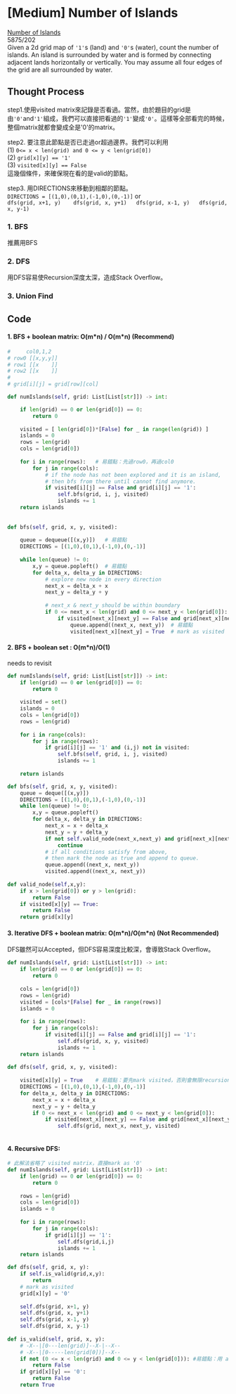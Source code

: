 # \[Medium\] Number of Islands

[Number of Islands](https://leetcode.com/problems/number-of-islands/)  
5875/202  
Given a 2d grid map of `'1'`s \(land\) and `'0'`s \(water\), count the number of islands. An island is surrounded by water and is formed by connecting adjacent lands horizontally or vertically. You may assume all four edges of the grid are all surrounded by water.

## Thought Process

step1.使用visited matrix來記錄是否看過。當然，由於題目的grid是由`'0'`and`'1'`組成，我們可以直接把看過的`'1'`變成`'0'`。這樣等全部看完的時候，整個matrix就都會變成全是'0'的matrix。

step2. 要注意此節點是否已走過or超過邊界。我們可以利用  
\(1\) `0<= x < len(grid) and 0 <= y < len(grid[0])`   
\(2\) `grid[x][y] == '1'`  
\(3\) `visited[x][y] == False`  
這幾個條件，來確保現在看的是valid的節點。

step3. 用DIRECTIONS來移動到相鄰的節點。  
`DIRECTIONS = [(1,0),(0,1),(-1,0),(0,-1)]` or  
`dfs(grid, x+1, y)   
dfs(grid, x, y+1)  
dfs(grid, x-1, y)  
dfs(grid, x, y-1)`

### 1. BFS

推薦用BFS

### 2. DFS

用DFS容易使Recursion深度太深，造成Stack Overflow。

### 3. Union Find

## Code

#### 1. BFS + boolean matrix: O\(m\*n\) / O\(m\*n\) \(Recommend\)

```python
#     col0,1,2 
# row0 [[x,y,y]]
# row1 [[x    ]]
# row2 [[x    ]]
#
# grid[i][j] = grid[row][col]

def numIslands(self, grid: List[List[str]]) -> int:

    if len(grid) == 0 or len(grid[0]) == 0:
        return 0
    
    visited = [ len(grid[0])*[False] for _ in range(len(grid)) ]
    islands = 0
    rows = len(grid)
    cols = len(grid[0]) 
    
    for i in range(rows):   # 易錯點：先過row0，再過col0
        for j in range(cols):
            # if the node has not been explored and it is an island, 
            # then bfs from there until cannot find anymore.
            if visited[i][j] == False and grid[i][j] == '1':
                self.bfs(grid, i, j, visited)
                islands += 1
    return islands    
                
    
def bfs(self, grid, x, y, visited):
    
    queue = dequeue([(x,y)])   # 易錯點
    DIRECTIONS = [(1,0),(0,1),(-1,0),(0,-1)]
    
    while len(queue) != 0:
        x,y = queue.popleft()  # 易錯點
        for delta_x, delta_y in DIRECTIONS:
            # explore new node in every direction
            next_x = delta_x + x
            next_y = delta_y + y
            
            # next_x & next_y should be within boundary
            if 0 <= next_x < len(grid) and 0 <= next_y < len(grid[0]):
                if visited[next_x][next_y] == False and grid[next_x][next_y] == '1':
                    queue.append((next_x, next_y))  # 易錯點
                    visited[next_x][next_y] = True  # mark as visited
```

#### 2. BFS + boolean set : O\(m\*n\)/O\(1\)

needs to revisit

```python
def numIslands(self, grid: List[List[str]]) -> int:
    if len(grid) == 0 or len(grid[0]) == 0:
        return 0
    
    visited = set()
    islands = 0
    cols = len(grid[0])
    rows = len(grid)
    
    for i in range(cols):
        for j in range(rows):
            if grid[i][j] == '1' and (i,j) not in visited:
                self.bfs(self, grid, i, j, visited)
                islands += 1
    
    return islands 

def bfs(self, grid, x, y, visited):
    queue = deque([(x,y)])
    DIRECTIONS = [(1,0),(0,1),(-1,0),(0,-1)]
    while len(queue) != 0:
        x,y = queue.popleft()
        for delta_x, delta_y in DIRECTIONS:
            next_x = x + delta_x
            next_y = y + delta_y
            if not self.valid_node(next_x,next_y) and grid[next_x][next_y] == '0':
                continue
            # if all conditions satisfy from above, 
            # then mark the node as true and append to queue.
            queue.append((next_x, next_y))
            visited.append((next_x, next_y))
            
def valid_node(self,x,y):
    if x > len(grid[0]) or y > len(grid):
        return False
    if visited[x][y] == True:
        return False
    return grid[x][y]
```

#### 3. Iterative DFS + boolean matrix: O\(m\*n\)/O\(m\*n\) \(Not Recommended\)

DFS雖然可以Accepted，但DFS容易深度比較深，會導致Stack Overflow。

```python
def numIslands(self, grid: List[List[str]]) -> int:
    if len(grid) == 0 or len(grid[0]) == 0:
        return 0
    
    cols = len(grid[0])
    rows = len(grid)
    visited = [cols*[False] for _ in range(rows)]
    islands = 0
    
    for i in range(rows):
        for j in range(cols):
            if visited[i][j] == False and grid[i][j] == '1':
                self.dfs(grid, x, y, visited)
                islands += 1
    return islands
    
def dfs(self, grid, x, y, visited):
    
    visited[x][y] = True    # 易錯點：要先mark visited，否則會無限recursion下去
    DIRECTIONS = [(1,0),(0,1),(-1,0),(0,-1)]
    for delta_x, delta_y in DIRECTIONS:
        next_x = x + delta_x
        next_y = y + delta_y
        if 0 <= next_x < len(grid) and 0 <= next_y < len(grid[0]):
            if visited[next_x][next_y] == False and grid[next_x][next_y] == '1':
                self.dfs(grid, next_x, next_y, visited)
    
```

#### 4. Recursive DFS: 

```python
# 此解法省略了 visited matrix，直接mark as '0'
def numIslands(self, grid: List[List[str]]) -> int:
    if len(grid) == 0 or len(grid[0]) == 0:
        return 0
    
    rows = len(grid) 
    cols = len(grid[0])
    islands = 0
    
    for i in range(rows):
        for j in range(cols):
            if grid[i][j] == '1':
                self.dfs(grid,i,j)
                islands += 1
    return islands

def dfs(self, grid, x, y):
    if self.is_valid(grid,x,y):
        return 
    # mark as visited
    grid[x][y] = '0'
    
    self.dfs(grid, x+1, y)
    self.dfs(grid, x, y+1)
    self.dfs(grid, x-1, y)
    self.dfs(grid, x, y-1)    
    
def is_valid(self, grid, x, y):
    # -X--|[0---len(grid)]--X-|--X--
    # -X--|[0-----len(grid[0])]--X--
    if not (0 <= x < len(grid) and 0 <= y < len(grid[0])): #易錯點：用 and
        return False
    if grid[x][y] == '0':
        return False
    return True
    
```

